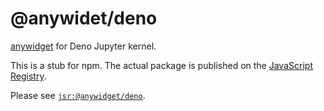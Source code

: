 # @anywidet/deno

[anywidget](https://anywidget.dev) for Deno Jupyter kernel.

This is a stub for npm. The actual package is published on the
[JavaScript Registry](https://jsr.io).

Please see [`jsr:@anywidget/deno`](https://jsr.io/@anywidget/deno).

